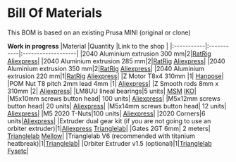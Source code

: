 # Bill Of Materials 

This BOM is based on an existing Prusa MINI (original or clone)

**Work in progress**
|Material   |Quantity   |Link to the shop   |
|:-----------|:-----------|:-------------------|
|2040 Aluminium extrusion 300 mm|2|[RatRig](https://www.ratrig.com/) [Aliexpress](https://s.click.aliexpress.com/e/_DDQRTTt)|
|2040 Aluminium extrusion 285 mm|2|[RatRig](https://www.ratrig.com/) [Aliexpress](https://s.click.aliexpress.com/e/_DDQRTTt)|
|2040 Aluminium extrusion 350 mm|2|[RatRig](https://www.ratrig.com/) [Aliexpress](https://s.click.aliexpress.com/e/_DDQRTTt)|
|2040 Aluminium extrusion 220 mm|1|[RatRig](https://www.ratrig.com/) [Aliexpress](https://s.click.aliexpress.com/e/_DDQRTTt)|
|Z Motor T8x4 310mm |1| [Hanpose](https://s.click.aliexpress.com/e/_9z0dNt)|
|POM Nut T8 pitch 2mm lead 4mm |1| [Aliexpress](https://s.click.aliexpress.com/e/_ACQ5J9)|
|Z Smooth rods 8mm x 310mm |2| [Aliexpress](https://s.click.aliexpress.com/e/_AsSzsn)|
|LM8UU lineal bearings|5 units| [MSM](https://es.aliexpress.com/item/32815449673.html?gatewayAdapt=glo2esp&spm=a2g0o.order_list.0.0.17f6194d4a26HB) [IKO](https://s.click.aliexpress.com/e/_AbEZ5D)|
|M5x10mm screws button head| 100 units| [Aliexpress](https://s.click.aliexpress.com/e/_9zNDrd)|
|M5x12mm screws button head| 20 units| [Aliexpress](https://s.click.aliexpress.com/e/_9zNDrd)|
|M5x14mm screws button head| 12 units| [Aliexpress](https://s.click.aliexpress.com/e/_9zNDrd)|
|M5 2020 T-Nuts|100 units| [Aliexpress](https://s.click.aliexpress.com/e/_AplLX5)|
|2020 Corners|6 units|[Aliexpress](https://s.click.aliexpress.com/e/_Dm4qzKX)|
|Extruder dual gear kit (if you are not going to use an orbiter extruder)|1|[Aliexpress](https://s.click.aliexpress.com/e/_9iUO1z) [Trianglelab](https://s.click.aliexpress.com/e/_9gQo15)|
|Gates 2GT 6mm| 2 meters| [Trianglelab](https://s.click.aliexpress.com/e/_APBTPN) [Mellow](https://s.click.aliexpress.com/e/_AgdeWn)|
|Trianglelab V6 (recommended with titanium heatbreak)|1|[Trianglelab](http://s.click.aliexpress.com/e/_d7cz9Kp)|
|Orbiter Extruder v1.5 (optional)|1|[Trianglelab](https://s.click.aliexpress.com/e/_A38RT9) [Fysetc](https://s.click.aliexpress.com/e/_ALcYh5)|
